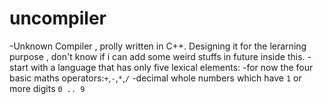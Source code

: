 # uncompiler
-Unknown Compiler , prolly written in C++. Designing it for the lerarning purpose , don't know if i can add some weird stuffs in future inside this.
-start with a language that has only five lexical elements:
-for now the four basic maths operators:`+`,`-`,`*`,`/`
-decimal whole numbers which have `1` or more digits `0 .. 9`
